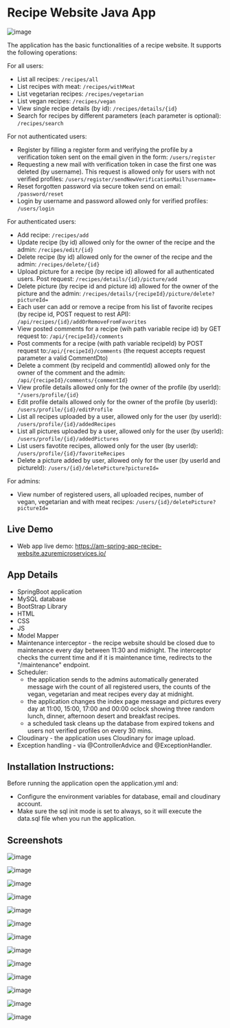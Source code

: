 # Recipe Website Java App


![image](https://github.com/98AnnaM/recipe-website-project/assets/147516467/9465916c-ea9b-4905-bafc-905cdac20ab1)


The application has the basic functionalities of a recipe website. It supports the following operations:

For all users:
- List all recipes: `/recipes/all`
- List recipes with meat: `/recipes/withMeat`
- List vegetarian recipes: `/recipes/vegetarian`
- List vegan recipes: `/recipes/vegan`
- View single recipe details (by id): `/recipes/details/{id}`
- Search for recipes by different parameters (each parameter is optional): `/recipes/search`

For not authenticated users:
- Register by filling a register form and verifying the profile by a verification token sent
  on the email given in the form: `/users/register`
- Requesting a new mail with verification token in case the first one was deleted (by username). This
  request is allowed only for users with not verified profiles:
  `/users/register/sendNewVerificationMail?username=`
- Reset forgotten password via secure token send on email: `/password/reset`
- Login by username and password allowed only for verified profiles: `/users/login`

For authenticated users:
- Add recipe: `/recipes/add`
- Update recipe (by id) allowed only for the owner of the recipe and the admin: `/recipes/edit/{id}`
- Delete recipe (by id) allowed only for the owner of the recipe and the admin: `/recipes/delete/{id}`
- Upload picture for a recipe (by recipe id) allowed for all authenticated users. Post request:
  `/recipes/details/{id}/picture/add`
- Delete picture (by recipe id and picture id) allowed for the owner of the picture and the admin:
  `/recipes/details/{recipeId}/picture/delete?pictureId=`
- Each user can add or remove a recipe from his list of favorite recipes (by recipe id, POST request to rest API):
  `/api/recipes/{id}/addOrRemoveFromFavorites`
- View posted comments for a recipe (wih path variable recipe id) by GET request to:
  `/api/{recipeId}/comments`
- Post comments for a recipe (with path variable recipeId) by POST request to:`/api/{recipeId}/comments`
  (the request accepts request parameter a valid  CommentDto)
- Delete a comment (by recipeId and commentId) allowed only for the owner of the comment and the admin:
  `/api/{recipeId}/comments/{commentId}`
- View profile details allowed only for the owner of the profile (by userId): `"/users/profile/{id}`
- Edit profile details allowed only for the owner of the profile (by userId): `/users/profile/{id}/editProfile`
- List all recipes uploaded by a user, allowed only for the user (by userId): `/users/profile/{id}/addedRecipes`
- List all pictures uploaded by a user, allowed only for the user (by userId): `/users/profile/{id}/addedPictures`
- List users favotite recipes, allowed only for the user (by userId): `/users/profile/{id}/favoriteRecipes`
- Delete a picture added by user, allowed only for the user (by userId and pictureId):
  `/users/{id}/deletePicture?pictureId=`

For admins:
- View number of registered users, all uploaded recipes, number of vegan, vegetarian and with meat recipes:
  `/users/{id}/deletePicture?pictureId=`

## Live Demo
- Web app live demo: https://am-spring-app-recipe-website.azuremicroservices.io/

## App Details

- SpringBoot application
- MySQL database
- BootStrap Library
- HTML
- CSS
- JS
- Model Mapper
- Maintenance interceptor - the recipe website should be closed due to maintenance every day between 11:30 and midnight.
  The interceptor checks the current time and if it is maintenance time, redirects to the "/maintenance" endpoint.
- Scheduler: 
  - the application sends to the admins automatically generated message wirh the count of all registered users,
    the counts of the vegan, vegetarian and meat recipes every day at midnight.
  - the application changes the index page message and pictures every day at 11:00, 15:00, 17:00 and 00:00 oclock
    showing three random lunch, dinner, afternoon desert and breakfast recipes.
  - a scheduled task cleans up the database from expired tokens and users not verified profiles on every 30 mins.
- Cloudinary - the application uses Cloudinary for image upload.
- Exception handling - via @ControllerAdvice and @ExceptionHandler.

## Installation Instructions:
Before running the application open the application.yml and:
- Configure the environment variables for database, email and cloudinary account.
- Make sure the sql init mode is set to always, so it will execute the data.sql file when you run the application.

## Screenshots

![image](https://github.com/98AnnaM/recipe-website-project/assets/147516467/70bf8ef0-a3a8-4c29-a560-6fc02a2b38ab)

![image](https://github.com/98AnnaM/recipe-website-project/assets/147516467/66aebc3b-e98f-4f59-a6c1-4c46627cf98d)

![image](https://github.com/98AnnaM/recipe-website-project/assets/147516467/ef274e13-9e9d-49c8-8b13-0910af1c81e1)

![image](https://github.com/98AnnaM/recipe-website-project/assets/147516467/687549c1-d3a7-456b-a7ed-807d604825fa)

![image](https://github.com/98AnnaM/recipe-website-project/assets/147516467/bc069830-51bf-44b1-8868-817d21aad5f6)

![image](https://github.com/98AnnaM/recipe-website-project/assets/147516467/b9cbcb5b-3941-4f66-aa1b-57c9c4ff6916)

![image](https://github.com/98AnnaM/recipe-website-project/assets/147516467/2207a017-958f-4fc0-9ada-7c8be2f7b27f)

![image](https://github.com/98AnnaM/recipe-website-project/assets/147516467/fb316bc1-32f7-4b15-8b3f-58c6e706f0cc)

![image](https://github.com/98AnnaM/recipe-website-project/assets/147516467/4bd829a7-af98-49d2-bffd-33d8ea7b2993)

![image](https://github.com/98AnnaM/recipe-website-project/assets/147516467/c8eb4fb7-df9e-486e-b4ea-1ed4f308b4c4)

![image](https://github.com/98AnnaM/recipe-website-project/assets/147516467/c50fc47e-af1d-4035-928a-37d8311a778b)

![image](https://github.com/98AnnaM/recipe-website-project/assets/147516467/2b172031-ee11-4a0e-ac81-7beae7b78819)

![image](https://github.com/98AnnaM/recipe-website-project/assets/147516467/957a846e-0cd7-4cc9-86bd-f041c8494e92)
